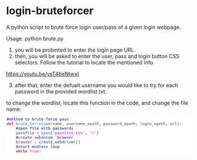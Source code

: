# login-bruteforcer
A python script to brute force login user/pass of a given login webpage.

Usage: python brute.py

1. you will be probmted to enter the login page URL.
2. then, you will be asked to enter the user, pass and login button CSS selectors. Follow the tutorial to locate the mentioned info

https://youtu.be/ysT46eNtwxI


3. after that, enter the defualt username you would like to try for each password in the provided wordlist.txt.




to change the wordlist, locate this function in the code, and change the file name:

![](/images/passlist.png)

